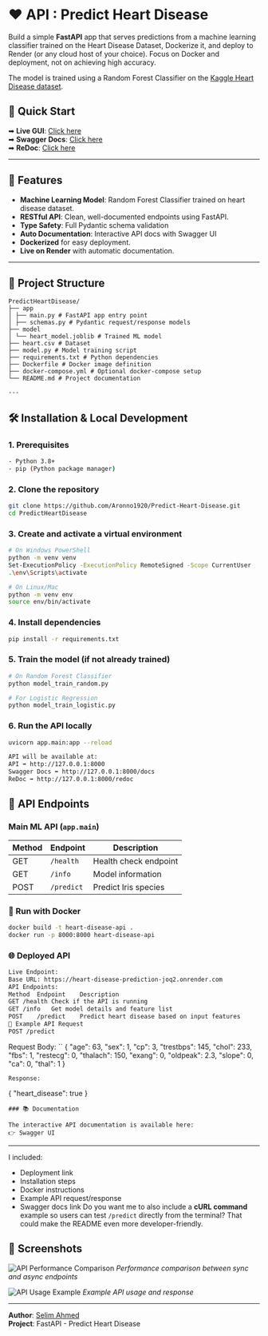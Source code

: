 # ❤️ API : Predict Heart Disease
Build a simple **FastAPI** app that serves predictions from a machine learning classifier trained on the Heart Disease Dataset, Dockerize it, and deploy to Render (or any cloud host of your choice). Focus on Docker and deployment, not on achieving high accuracy.

The model is trained using a Random Forest Classifier on the [Kaggle Heart Disease dataset](https://www.kaggle.com/datasets/johnsmith88/heart-disease-dataset).

## 🚀 Quick Start

➡ **Live GUI**: [Click here](https://predict-heart-disease-goev.onrender.com/) <br/>
➡ **Swagger Docs**: [Click here](https://predict-heart-disease-goev.onrender.com/)<br/>
➡ **ReDoc**: [Click here](https://predict-heart-disease-goev.onrender.com/)

---

## 🌟 Features
- **Machine Learning Model**: Random Forest Classifier trained on heart disease dataset.
- **RESTful API**: Clean, well-documented endpoints using FastAPI.
- **Type Safety**: Full Pydantic schema validation
- **Auto Documentation**: Interactive API docs with Swagger UI
- **Dockerized** for easy deployment.
- **Live on Render** with automatic documentation.

---

## 📂 Project Structure
```
PredictHeartDisease/
├── app
│ ├── main.py # FastAPI app entry point
│ ├── schemas.py # Pydantic request/response models
├── model
│ └── heart_model.joblib # Trained ML model
├── heart.csv # Dataset
├── model.py # Model training script
├── requirements.txt # Python dependencies
├── Dockerfile # Docker image definition
├── docker-compose.yml # Optional docker-compose setup
└── README.md # Project documentation

---

```
## 🛠 Installation & Local Development

### 1. Prerequisites
```bash
- Python 3.8+
- pip (Python package manager)
```

### 2. Clone the repository
```bash
git clone https://github.com/Aronno1920/Predict-Heart-Disease.git
cd PredictHeartDisease
```
### 3. Create and activate a virtual environment
```bash
# On Windows PowerShell
python -m venv venv
Set-ExecutionPolicy -ExecutionPolicy RemoteSigned -Scope CurrentUser
.\env\Scripts\activate

# On Linux/Mac
python -m venv env
source env/bin/activate
```
### 4. Install dependencies
```bash
pip install -r requirements.txt
```
### 5. Train the model (if not already trained)
```bash
# On Random Forest Classifier
python model_train_random.py

# For Logistic Regression
python model_train_logistic.py
```
### 6. Run the API locally
```bash
uvicorn app.main:app --reload

API will be available at:
API ➡ http://127.0.0.1:8000
Swagger Docs ➡ http://127.0.0.1:8000/docs
ReDoc ➡ http://127.0.0.1:8000/redoc
```

## 📖 API Endpoints
### Main ML API (`app.main`)

| Method | Endpoint | Description |
|--------|----------|-------------|
| GET | `/health` | Health check endpoint |
| GET | `/info` | Model information |
| POST | `/predict` | Predict Iris species |


### 🐳 Run with Docker
```bash
docker build -t heart-disease-api .
docker run -p 8000:8000 heart-disease-api
```
### 🌐 Deployed API
```bash
Live Endpoint:
Base URL: https://heart-disease-prediction-joq2.onrender.com
API Endpoints:
Method	Endpoint	Description
GET	/health	Check if the API is running
GET	/info	Get model details and feature list
POST	/predict	Predict heart disease based on input features
📄 Example API Request
POST /predict
```
Request Body:
``
{
  "age": 63,
  "sex": 1,
  "cp": 3,
  "trestbps": 145,
  "chol": 233,
  "fbs": 1,
  "restecg": 0,
  "thalach": 150,
  "exang": 0,
  "oldpeak": 2.3,
  "slope": 0,
  "ca": 0,
  "thal": 1
}
```
Response:
```
{
  "heart_disease": true
}
```
### 📚 Documentation

The interactive API documentation is available here:
👉 Swagger UI
```
---
I included:
- Deployment link
- Installation steps
- Docker instructions
- Example API request/response
- Swagger docs link
Do you want me to also include a **cURL command** example so users can test `/predict` directly from the terminal? That could make the README even more developer-friendly.


## 📸 Screenshots

![API Performance Comparison](Io_bound_task.png)
*Performance comparison between sync and async endpoints*

![API Usage Example](Io_example_api.png)
*Example API usage and response*

---

**Author**: [Selim Ahmed](https://github.com/aronno1920)  
**Project**: FastAPI - Predict Heart Disease  
